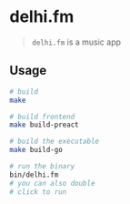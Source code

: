 # delhi.fm

>  `delhi.fm` is a music app

## Usage

```sh
# build
make

# build frontend
make build-preact

# build the executable
make build-go

# run the binary
bin/delhi.fm
# you can also double
# click to run
```